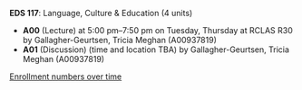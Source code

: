 **EDS 117**: Language, Culture & Education (4 units)

- **A00** (Lecture) at 5:00 pm–7:50 pm on Tuesday, Thursday at RCLAS R30 by Gallagher-Geurtsen, Tricia Meghan (A00937819)
- **A01** (Discussion) (time and location TBA) by Gallagher-Geurtsen, Tricia Meghan (A00937819)

[Enrollment numbers over time](./EDS117.tsv)
